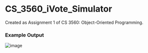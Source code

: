 # CS_3560_iVote_Simulator

Created as Assignment 1 of CS 3560: Object-Oriented Programming.

### Example Output
![image](https://github.com/4nhh/CS_3560_iVote_Simulator/assets/155146676/500c09e0-b5e3-4674-a5b2-75f141216893)
